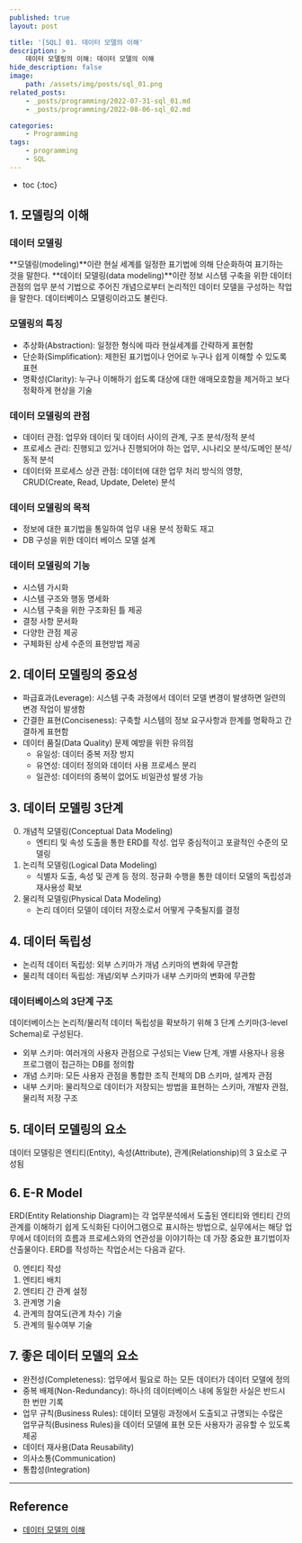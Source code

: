 ```yaml
---
published: true
layout: post

title: '[SQL] 01. 데이터 모델의 이해'
description: >
    데이터 모델링의 이해: 데이터 모델의 이해
hide_description: false
image:
    path: /assets/img/posts/sql_01.png
related_posts:
    - _posts/programming/2022-07-31-sql_01.md
    - _posts/programming/2022-08-06-sql_02.md

categories:
    - Programming
tags:
    - programming
    - SQL
---
```

* toc
{:toc}

## 1. 모델링의 이해

### 데이터 모델링

**모델링(modeling)**이란 현실 세계를 일정한 표기법에 의해 단순화하여 표기하는 것을 말한다. **데이터 모델링(data modeling)**이란 정보 시스템 구축을 위한 데이터 관점의 업무 분석 기법으로 주어진 개념으로부터 논리적인 데이터 모델을 구성하는 작업을 말한다. 데이터베이스 모델링이라고도 불린다.  

### 모델링의 특징

- 추상화(Abstraction): 일정한 형식에 따라 현실세계를 간략하게 표현함
- 단순화(Simplification): 제한된 표기법이나 언어로 누구나 쉽게 이해할 수 있도록 표현
- 명확성(Clarity): 누구나 이해하기 쉽도록 대상에 대한 애매모호함을 제거하고 보다 정확하게 현상을 기술

### 데이터 모델링의 관점

- 데이터 관점: 업무와 데이터 및 데이터 사이의 관계, 구조 분석/정적 분석
- 프로세스 관리: 진행되고 있거나 진행되어야 하는 업무, 시나리오 분석/도메인 분석/동적 분석
- 데이터와 프로세스 상관 관점: 데이터에 대한 업무 처리 방식의 영향, CRUD(Create, Read, Update, Delete) 분석

### 데이터 모델링의 목적

- 정보에 대한 표기법을 통일하여 업무 내용 분석 정확도 재고
- DB 구성을 위한 데이터 베이스 모델 설계

### 데이터 모델링의 기능

- 시스템 가시화
- 시스템 구조와 행동 명세화
- 시스템 구축을 위한 구조화된 틀 제공
- 결정 사항 문서화
- 다양한 관점 제공
- 구체화된 상세 수준의 표현방법 제공

## 2. 데이터 모델링의 중요성

- 파급효과(Leverage): 시스템 구축 과정에서 데이터 모델 변경이 발생하면 일련의 변경 작업이 발생함
- 간결한 표현(Conciseness): 구축할 시스템의 정보 요구사항과 한계를 명확하고 간결하게 표현함
- 데이터 품질(Data Quality) 문제 예방을 위한 유의점
    - 유일성: 데이터 중복 저장 방지
    - 유연성: 데이터 정의와 데이터 사용 프로세스 분리
    - 일관성: 데이터의 중복이 없어도 비일관성 발생 가능

## 3. 데이터 모델링 3단계

0. 개념적 모델링(Conceptual Data Modeling)
    - 엔티티 및 속성 도출을 통한 ERD를 작성. 업무 중심적이고 포괄적인 수준의 모델링
0. 논리적 모델링(Logical Data Modeling)
    - 식별자 도출, 속성 및 관계 등 정의. 정규화 수행을 통한 데이터 모델의 독립성과 재사용성 확보
0. 물리적 모델링(Physical Data Modeling)
    - 논리 데이터 모델이 데이터 저장소로서 어떻게 구축될지를 결정

## 4. 데이터 독립성

- 논리적 데이터 독립성: 외부 스키마가 개념 스키마의 변화에 무관함
- 물리적 데이터 독립성: 개념/외부 스키마가 내부 스키마의 변화에 무관함

### 데이터베이스의 3단계 구조

데이터베이스는 논리적/물리적 데이터 독립성을 확보하기 위해 3 단계 스키마(3-level Schema)로 구성된다.  

- 외부 스키마: 여러개의 사용자 관점으로 구성되는 View 단계, 개별 사용자나 응용 프로그램이 접근하는 DB를 정의함
- 개념 스키마: 모든 사용자 관점을 통합한 조직 전체의 DB 스키마, 설계자 관점
- 내부 스키마: 물리적으로 데이터가 저장되는 방법을 표현하는 스키마, 개발자 관점, 물리적 저장 구조

## 5. 데이터 모델링의 요소

데이터 모델링은 엔티티(Entity), 속성(Attribute), 관계(Relationship)의 3 요소로 구성됨  

## 6. E-R Model

ERD(Entity Relationship Diagram)는 각 업무분석에서 도출된 엔티티와 엔티티 간의 관계를 이해하기 쉽게 도식화된 다이어그램으로 표시하는 방법으로, 실무에서는 해당 업무에서 데이터의 흐름과 프로세스와의 연관성을 이야기하는 데 가장 중요한 표기법이자 산출물이다. ERD를 작성하는 작업순서는 다음과 같다.  

0. 엔티티 작성
0. 엔티티 배치
0. 엔티티 간 관계 설정
0. 관계명 기술
0. 관계의 참여도(관계 차수) 기술
0. 관계의 필수여부 기술

## 7. 좋은 데이터 모델의 요소

- 완전성(Completeness): 업무에서 필요로 하는 모든 데이터가 데이터 모델에 정의
- 중복 배제(Non-Redundancy): 하나의 데이터베이스 내에 동일한 사실은 반드시 한 번만 기록
- 업무 규칙(Business Rules): 데이터 모델링 과정에서 도출되고 규명되는 수많은 업무규칙(Business Rules)을 데이터 모델에 표현 모든 사용자가 공유할 수 있도록 제공
- 데이터 재사용(Data Reusability)
- 의사소통(Communication)
- 통합성(Integration)

---
## Reference
- [데이터 모델의 이해](https://dataonair.or.kr/db-tech-reference/d-guide/sql/?pageid=5&mod=document&uid=330)